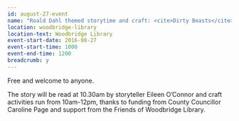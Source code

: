 ```yaml
---
id: august-27-event
name: "Roald Dahl themed storytime and craft: <cite>Dirty Beasts</cite>"
location: woodbridge-library
location-text: Woodbridge Library
event-start-date: 2016-08-27
event-start-time: 1000
event-end-time: 1200
breadcrumb: y
---
```

Free and welcome to anyone.

The story will be read at 10.30am by storyteller Eileen O’Connor and craft activities run from 10am-12pm, thanks to funding from County Councillor Caroline Page and support from the Friends of Woodbridge Library.
